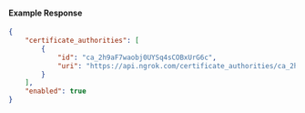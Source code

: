 <!-- Code generated for API Clients. DO NOT EDIT. -->

#### Example Response

```json
{
	"certificate_authorities": [
		{
			"id": "ca_2h9aF7waobj0UYSq4sCOBxUrG6c",
			"uri": "https://api.ngrok.com/certificate_authorities/ca_2h9aF7waobj0UYSq4sCOBxUrG6c"
		}
	],
	"enabled": true
}
```
